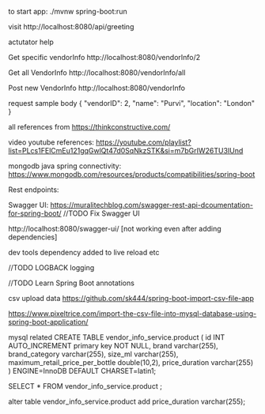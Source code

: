 to start app: ./mvnw spring-boot:run

visit http://localhost:8080/api/greeting

actutator help

Get specific vendorInfo
http://localhost:8080/vendorInfo/2

Get all VendorInfo
http://localhost:8080/vendorInfo/all

Post new VendorInfo
http://localhost:8080/vendorInfo

request sample body
{
"vendorID": 2,
"name": "Purvi",
"location": "London"
}

all references from
https://thinkconstructive.com/

video youtube references:
https://youtube.com/playlist?list=PLcs1FElCmEu121gqGwlQt47d0SqNkzSTK&si=m7bGrIW26TU3IUnd

mongodb java spring connectivity:
https://www.mongodb.com/resources/products/compatibilities/spring-boot

Rest endpoints:


Swagger UI:
https://muralitechblog.com/swagger-rest-api-dcoumentation-for-spring-boot/
//TODO Fix Swagger UI

http://localhost:8080/swagger-ui/ [not working even after adding dependencies]

dev tools dependency added to live reload etc

//TODO
LOGBACK logging

//TODO
Learn Spring Boot annotations

csv upload data
https://github.com/sk444/spring-boot-import-csv-file-app

https://www.pixeltrice.com/import-the-csv-file-into-mysql-database-using-spring-boot-application/

mysql related
CREATE TABLE vendor_info_service.product (
id INT AUTO_INCREMENT primary key NOT NULL,
brand varchar(255),
brand_category varchar(255),
size_ml varchar(255),
maximum_retail_price_per_bottle double(10,2),
price_duration varchar(255)
) ENGINE=InnoDB DEFAULT CHARSET=latin1;



SELECT * FROM vendor_info_service.product ;

alter table vendor_info_service.product add price_duration varchar(255);